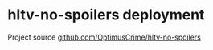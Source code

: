 # hltv-no-spoilers deployment

Project source [github.com/OptimusCrime/hltv-no-spoilers](https://github.com/OptimusCrime/hltv-no-spoilers)
